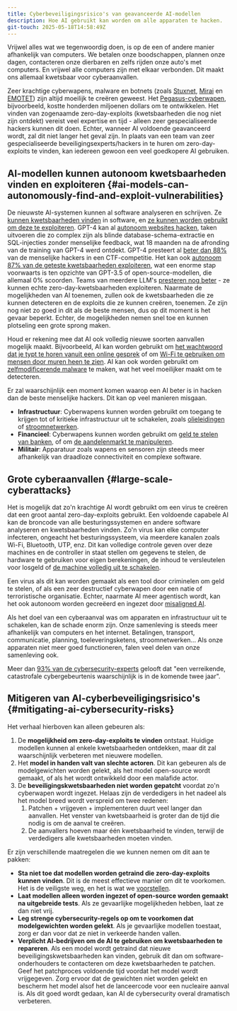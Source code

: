 ```yaml
---
title: Cyberbeveiligingsrisico's van geavanceerde AI-modellen
description: Hoe AI gebruikt kan worden om alle apparaten te hacken.
git-touch: 2025-05-18T14:58:49Z
---
```

Vrijwel alles wat we tegenwoordig doen, is op de een of andere manier afhankelijk van computers.
We betalen onze boodschappen, plannen onze dagen, contacteren onze dierbaren en zelfs rijden onze auto's met computers.
En vrijwel alle computers zijn met elkaar verbonden.
Dit maakt ons allemaal kwetsbaar voor cyberaanvallen.

Zeer krachtige cyberwapens, malware en botnets (zoals [Stuxnet](https://www.youtube.com/watch?v=nd1x0csO3hU), [Mirai](<https://nl.wikipedia.org/wiki/Mirai_(malware)>) en [EMOTET](https://nl.wikipedia.org/wiki/Emotet)) zijn altijd moeilijk te creëren geweest.
Het [Pegasus-cyberwapen](<https://nl.wikipedia.org/wiki/Pegasus_(spyware)>), bijvoorbeeld, kostte honderden miljoenen dollars om te ontwikkelen.
Het vinden van zogenaamde zero-day-exploits (kwetsbaarheden die nog niet zijn ontdekt) vereist veel expertise en tijd - alleen zeer gespecialiseerde hackers kunnen dit doen.
Echter, wanneer AI voldoende geavanceerd wordt, zal dit niet langer het geval zijn.
In plaats van een team van zeer gespecialiseerde beveiligingsexperts/hackers in te huren om zero-day-exploits te vinden, kan iedereen gewoon een veel goedkopere AI gebruiken.

## AI-modellen kunnen autonoom kwetsbaarheden vinden en exploiteren {#ai-models-can-autonomously-find-and-exploit-vulnerabilities}

De nieuwste AI-systemen kunnen al software analyseren en schrijven.
Ze [kunnen kwetsbaarheden vinden](https://betterprogramming.pub/i-used-gpt-3-to-find-213-security-vulnerabilities-in-a-single-codebase-cc3870ba9411) in software, en [ze kunnen worden gebruikt om deze te exploiteren](https://blog.checkpoint.com/2023/03/15/check-point-research-conducts-initial-security-analysis-of-chatgpt4-highlighting-potential-scenarios-for-accelerated-cybercrime/).
GPT-4 kan al [autonoom websites hacken](https://arxiv.org/html/2402.06664v1), taken uitvoeren die zo complex zijn als blinde database-schema-extractie en SQL-injecties zonder menselijke feedback, wat 18 maanden na de afronding van de training van GPT-4 werd ontdekt.
GPT-4 presteert al [beter dan 88%](https://arxiv.org/pdf/2402.11814.pdf) van de menselijke hackers in een CTF-competitie.
Het kan ook [autonoom 87% van de geteste kwetsbaarheden exploiteren](https://arxiv.org/abs/2404.08144), wat een enorme stap voorwaarts is ten opzichte van GPT-3.5 of open-source-modellen, die allemaal 0% scoorden.
Teams van meerdere LLM's [presteren nog beter](https://arxiv.org/abs/2406.01637) - ze kunnen echte zero-day-kwetsbaarheden exploiteren.
Naarmate de mogelijkheden van AI toenemen, zullen ook de kwetsbaarheden die ze kunnen detecteren en de exploits die ze kunnen creëren, toenemen.
Ze zijn nog niet zo goed in dit als de beste mensen, dus op dit moment is het gevaar beperkt.
Echter, de mogelijkheden nemen snel toe en kunnen plotseling een grote sprong maken.

Houd er rekening mee dat AI ook volledig nieuwe soorten aanvallen mogelijk maakt.
Bijvoorbeeld, AI kan worden gebruikt om [het wachtwoord dat je typt te horen vanuit een online gesprek](https://beebom.com/ai-crack-password-listening-keyboard-sounds/)
of om [Wi-Fi te gebruiken om mensen door muren heen te zien](https://www.marktechpost.com/2023/02/15/cmu-researchers-create-an-ai-model-that-can-detect-the-pose-of-multiple-humans-in-a-room-using-only-the-signals-from-wifi/).
AI kan ook worden gebruikt om [zelfmodificerende malware](https://www.hyas.com/blog/blackmamba-using-ai-to-generate-polymorphic-malware) te maken, wat het veel moeilijker maakt om te detecteren.

Er zal waarschijnlijk een moment komen waarop een AI beter is in hacken dan de beste menselijke hackers.
Dit kan op veel manieren misgaan.

- **Infrastructuur**: Cyberwapens kunnen worden gebruikt om toegang te krijgen tot of kritieke infrastructuur uit te schakelen, zoals [olieleidingen](https://nl.wikipedia.org/wiki/Colonial_Pipeline_ransomware-aanval) of [stroomnetwerken](https://obr.uk/box/cyber-aanvallen-tijdens-de-russische-invasie-van-oekraïne/).
- **Financieel**: Cyberwapens kunnen worden gebruikt om [geld te stelen van banken](https://nl.wikipedia.org/wiki/2015%E2%80%932016_SWIFT-bankinghack), of om [de aandelenmarkt te manipuleren](https://nl.wikipedia.org/wiki/2010_flash_crash).
- **Militair**: Apparatuur zoals wapens en sensoren zijn steeds meer afhankelijk van draadloze connectiviteit en complexe software.

## Grote cyberaanvallen {#large-scale-cyberattacks}

Het is mogelijk dat zo'n krachtige AI wordt gebruikt om een virus te creëren dat een groot aantal zero-day-exploits gebruikt.
Een voldoende capabele AI kan de broncode van alle besturingssystemen en andere software analyseren en kwetsbaarheden vinden.
Zo'n virus kan elke computer infecteren, ongeacht het besturingssysteem, via meerdere kanalen zoals Wi-Fi, Bluetooth, UTP, enz.
Dit kan volledige controle geven over deze machines en de controller in staat stellen om gegevens te stelen, de hardware te gebruiken voor eigen berekeningen, de inhoud te versleutelen voor losgeld of [de machine volledig uit te schakelen](https://nl.wikipedia.org/wiki/Hardware_Trojan).

Een virus als dit kan worden gemaakt als een tool door criminelen om geld te stelen, of als een zeer destructief cyberwapen door een natie of terroristische organisatie.
Echter, naarmate AI meer agentisch wordt, kan het ook autonoom worden gecreëerd en ingezet door [misaligned AI](/xrisk).

Als het doel van een cyberaanval was om apparaten en infrastructuur uit te schakelen, kan de schade enorm zijn.
Onze samenleving is steeds meer afhankelijk van computers en het internet.
Betalingen, transport, communicatie, planning, toeleveringsketens, stroomnetwerken...
Als onze apparaten niet meer goed functioneren, falen veel delen van onze samenleving ook.

Meer dan [93% van de cybersecurity-experts](https://www.weforum.org/publications/global-cybersecurity-outlook-2023/) gelooft dat "een verreikende, catastrofale cybergebeurtenis waarschijnlijk is in de komende twee jaar".

## Mitigeren van AI-cyberbeveiligingsrisico's {#mitigating-ai-cybersecurity-risks}

Het verhaal hierboven kan alleen gebeuren als:

1. De **mogelijkheid om zero-day-exploits te vinden** ontstaat. Huidige modellen kunnen al enkele kwetsbaarheden ontdekken, maar dit zal waarschijnlijk verbeteren met nieuwere modellen.
2. Het **model in handen valt van slechte actoren**. Dit kan gebeuren als de modelgewichten worden gelekt, als het model open-source wordt gemaakt, of als het wordt ontwikkeld door een malafide actor.
3. De **beveiligingskwetsbaarheden niet worden gepatcht** voordat zo'n cyberwapen wordt ingezet. Helaas zijn de verdedigers in het nadeel als het model breed wordt verspreid om twee redenen:
   1. Patchen + vrijgeven + implementeren duurt veel langer dan aanvallen. Het venster van kwetsbaarheid is groter dan de tijd die nodig is om de aanval te creëren.
   2. De aanvallers hoeven maar één kwetsbaarheid te vinden, terwijl de verdedigers alle kwetsbaarheden moeten vinden.

Er zijn verschillende maatregelen die we kunnen nemen om dit aan te pakken:

- **Sta niet toe dat modellen worden getraind die zero-day-exploits kunnen vinden**. Dit is de meest effectieve manier om dit te voorkomen. Het is de veiligste weg, en het is wat we [voorstellen](/proposal).
- **Laat modellen alleen worden ingezet of open-source worden gemaakt na uitgebreide tests**. Als ze gevaarlijke mogelijkheden hebben, laat ze dan niet vrij.
- **Leg strenge cybersecurity-regels op om te voorkomen dat modelgewichten worden gelekt**. Als je gevaarlijke modellen toestaat, zorg er dan voor dat ze niet in verkeerde handen vallen.
- **Verplicht AI-bedrijven om de AI te gebruiken om kwetsbaarheden te repareren**. Als een model wordt getraind dat nieuwe beveiligingskwetsbaarheden kan vinden, gebruik dit dan om software-onderhouders te contacteren om deze kwetsbaarheden te patchen. Geef het patchproces voldoende tijd voordat het model wordt vrijgegeven. Zorg ervoor dat de gewichten niet worden gelekt en bescherm het model alsof het de lanceercode voor een nucleaire aanval is. Als dit goed wordt gedaan, kan AI de cybersecurity overal dramatisch verbeteren.